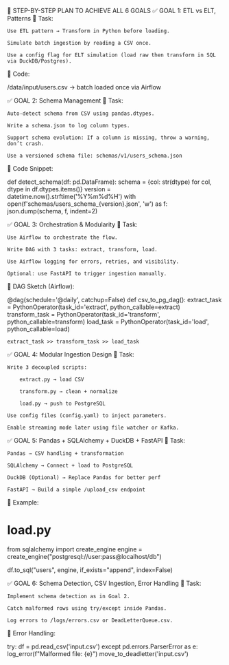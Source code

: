 🧪 STEP-BY-STEP PLAN TO ACHIEVE ALL 6 GOALS
✅ GOAL 1: ETL vs ELT, Patterns
🔨 Task:

    Use ETL pattern → Transform in Python before loading.

    Simulate batch ingestion by reading a CSV once.

    Use a config flag for ELT simulation (load raw then transform in SQL via DuckDB/Postgres).

📄 Code:

/data/input/users.csv  → batch loaded once via Airflow

✅ GOAL 2: Schema Management
🔨 Task:

    Auto-detect schema from CSV using pandas.dtypes.

    Write a schema.json to log column types.

    Support schema evolution: If a column is missing, throw a warning, don’t crash.

    Use a versioned schema file: schemas/v1/users_schema.json

📄 Code Snippet:

def detect_schema(df: pd.DataFrame):
    schema = {col: str(dtype) for col, dtype in df.dtypes.items()}
    version = datetime.now().strftime('%Y%m%d%H')
    with open(f'schemas/users_schema_{version}.json', 'w') as f:
        json.dump(schema, f, indent=2)

✅ GOAL 3: Orchestration & Modularity
🔨 Task:

    Use Airflow to orchestrate the flow.

    Write DAG with 3 tasks: extract, transform, load.

    Use Airflow logging for errors, retries, and visibility.

    Optional: use FastAPI to trigger ingestion manually.

📄 DAG Sketch (Airflow):

@dag(schedule='@daily', catchup=False)
def csv_to_pg_dag():
    extract_task = PythonOperator(task_id='extract', python_callable=extract)
    transform_task = PythonOperator(task_id='transform', python_callable=transform)
    load_task = PythonOperator(task_id='load', python_callable=load)

    extract_task >> transform_task >> load_task

✅ GOAL 4: Modular Ingestion Design
🔨 Task:

    Write 3 decoupled scripts:

        extract.py → load CSV

        transform.py → clean + normalize

        load.py → push to PostgreSQL

    Use config files (config.yaml) to inject parameters.

    Enable streaming mode later using file watcher or Kafka.

✅ GOAL 5: Pandas + SQLAlchemy + DuckDB + FastAPI
🔨 Task:

    Pandas → CSV handling + transformation

    SQLAlchemy → Connect + load to PostgreSQL

    DuckDB (Optional) → Replace Pandas for better perf

    FastAPI → Build a simple /upload_csv endpoint

📄 Example:

# load.py
from sqlalchemy import create_engine
engine = create_engine("postgresql://user:pass@localhost/db")

df.to_sql("users", engine, if_exists="append", index=False)

✅ GOAL 6: Schema Detection, CSV Ingestion, Error Handling
🔨 Task:

    Implement schema detection as in Goal 2.

    Catch malformed rows using try/except inside Pandas.

    Log errors to /logs/errors.csv or DeadLetterQueue.csv.

📄 Error Handling:

try:
    df = pd.read_csv('input.csv')
except pd.errors.ParserError as e:
    log_error(f"Malformed file: {e}")
    move_to_deadletter('input.csv')